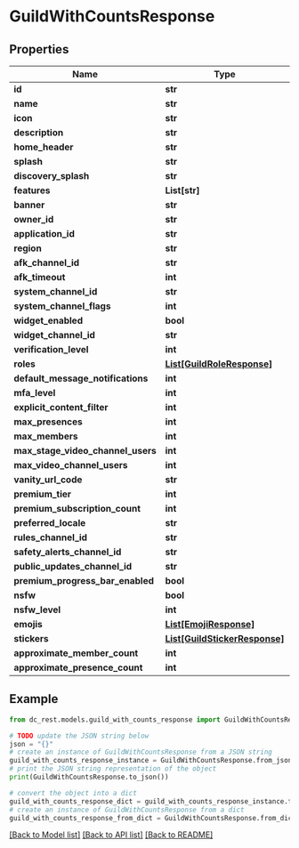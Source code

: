 # GuildWithCountsResponse


## Properties

Name | Type | Description | Notes
------------ | ------------- | ------------- | -------------
**id** | **str** |  | 
**name** | **str** |  | 
**icon** | **str** |  | [optional] 
**description** | **str** |  | [optional] 
**home_header** | **str** |  | [optional] 
**splash** | **str** |  | [optional] 
**discovery_splash** | **str** |  | [optional] 
**features** | **List[str]** |  | 
**banner** | **str** |  | [optional] 
**owner_id** | **str** |  | 
**application_id** | **str** |  | [optional] 
**region** | **str** |  | 
**afk_channel_id** | **str** |  | [optional] 
**afk_timeout** | **int** |  | 
**system_channel_id** | **str** |  | [optional] 
**system_channel_flags** | **int** |  | 
**widget_enabled** | **bool** |  | 
**widget_channel_id** | **str** |  | [optional] 
**verification_level** | **int** |  | 
**roles** | [**List[GuildRoleResponse]**](GuildRoleResponse.md) |  | 
**default_message_notifications** | **int** |  | 
**mfa_level** | **int** |  | 
**explicit_content_filter** | **int** |  | 
**max_presences** | **int** |  | [optional] 
**max_members** | **int** |  | [optional] 
**max_stage_video_channel_users** | **int** |  | [optional] 
**max_video_channel_users** | **int** |  | [optional] 
**vanity_url_code** | **str** |  | [optional] 
**premium_tier** | **int** |  | 
**premium_subscription_count** | **int** |  | 
**preferred_locale** | **str** |  | 
**rules_channel_id** | **str** |  | [optional] 
**safety_alerts_channel_id** | **str** |  | [optional] 
**public_updates_channel_id** | **str** |  | [optional] 
**premium_progress_bar_enabled** | **bool** |  | 
**nsfw** | **bool** |  | 
**nsfw_level** | **int** |  | 
**emojis** | [**List[EmojiResponse]**](EmojiResponse.md) |  | 
**stickers** | [**List[GuildStickerResponse]**](GuildStickerResponse.md) |  | 
**approximate_member_count** | **int** |  | [optional] 
**approximate_presence_count** | **int** |  | [optional] 

## Example

```python
from dc_rest.models.guild_with_counts_response import GuildWithCountsResponse

# TODO update the JSON string below
json = "{}"
# create an instance of GuildWithCountsResponse from a JSON string
guild_with_counts_response_instance = GuildWithCountsResponse.from_json(json)
# print the JSON string representation of the object
print(GuildWithCountsResponse.to_json())

# convert the object into a dict
guild_with_counts_response_dict = guild_with_counts_response_instance.to_dict()
# create an instance of GuildWithCountsResponse from a dict
guild_with_counts_response_from_dict = GuildWithCountsResponse.from_dict(guild_with_counts_response_dict)
```
[[Back to Model list]](../README.md#documentation-for-models) [[Back to API list]](../README.md#documentation-for-api-endpoints) [[Back to README]](../README.md)



